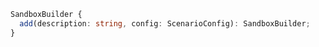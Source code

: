 ```typescript
SandboxBuilder {
  add(description: string, config: ScenarioConfig): SandboxBuilder;
}
```
